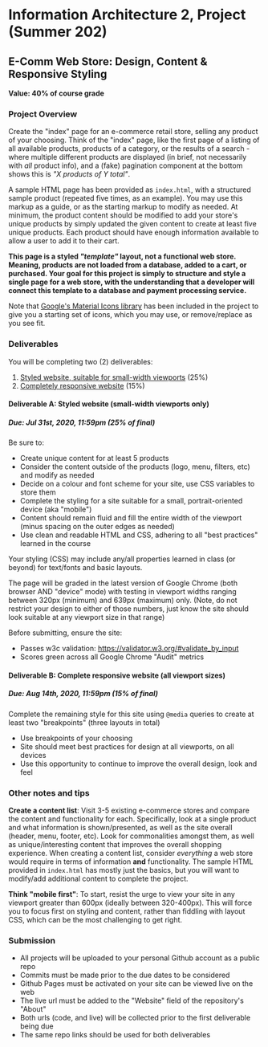 # Information Architecture 2, Project (Summer 202)
## E-Comm Web Store: Design, Content & Responsive Styling
**Value: 40% of course grade**

### Project Overview

Create the "index" page for an e-commerce retail store, selling any product of your choosing. Think of the "index" page, like the first page of a listing of all available products, products of a category, or the results of a search - where multiple different products are displayed (in brief, not necessarily with _all_ product info), and a (fake) pagination component at the bottom shows this is _"X products of Y total"_.

A sample HTML page has been provided as `index.html`, with a structured sample product (repeated five times, as an example). You may use this markup as a guide, or as the starting markup to modify as needed. At minimum, the product content should be modified to add your store's unique products by simply updated the given content to create at least five unique products. Each product should have enough information available to allow a user to add it to their cart.

**This page is a styled _"template"_ layout, not a functional web store. Meaning, products are not loaded from a database, added to a cart, or purchased. Your goal for this project is simply to structure and style a single page for a web store, with the understanding that a developer will connect this template to a database and payment processing service.**

Note that [Google's Material Icons library](https://material.io/resources/icons/) has been included in the project to give you a starting set of icons, which you may use, or remove/replace as you see fit.

### Deliverables

You will be completing two (2) deliverables:

1. [Styled website, suitable for small-width viewports](#deliverable-a-styled-website-small-width-viewports-only) (25%)
2. [Completely responsive website](#deliverable-b-complete-responsive-website-all-viewport-sizes) (15%)

#### Deliverable A: Styled website (small-width viewports only)
##### Due: Jul 31st, 2020, 11:59pm (25% of final)

Be sure to:
- Create unique content for at least 5 products
- Consider the content outside of the products (logo, menu, filters, etc) and modify as needed
- Decide on a colour and font scheme for your site, use CSS variables to store them
- Complete the styling for a site suitable for a small, portrait-oriented device (aka "mobile")
- Content should remain fluid and fill the entire width of the viewport (minus spacing on the outer edges as needed)
- Use clean and readable HTML and CSS, adhering to all "best practices" learned in the course

Your styling (CSS) may include any/all properties learned in class (or beyond) for text/fonts and basic layouts.

The page will be graded in the latest version of Google Chrome (both browser AND "device" mode) with testing in viewport widths ranging between 320px (minimum) and 639px (maximum) only. (Note, do not restrict your design to either of those numbers, just know the site should look suitable at any viewport size in that range)

Before submitting, ensure the site:
- Passes w3c validation: <https://validator.w3.org/#validate_by_input>
- Scores green across all Google Chrome "Audit" metrics

#### Deliverable B: Complete responsive website (all viewport sizes)
##### Due: Aug 14th, 2020, 11:59pm (15% of final)

Complete the remaining style for this site using `@media` queries to create at least two "breakpoints" (three layouts in total)

- Use breakpoints of your choosing
- Site should meet best practices for design at all viewports, on all devices
- Use this opportunity to continue to improve the overall design, look and feel

### Other notes and tips

**Create a content list**: Visit 3-5 existing e-commerce stores and compare the content and functionality for each. Specifically, look at a single product and what information is shown/presented, as well as the site overall (header, menu, footer, etc). Look for commonalities amongst them, as well as unique/interesting content that improves the overall shopping experience. When creating a content list, consider *everything* a web store would require in terms of information **and** functionality. The sample HTML provided in `index.html` has mostly just the basics, but you will want to modify/add additional content to complete the project.

**Think "mobile first"**: To start, resist the urge to view your site in any viewport greater than 600px (ideally between 320-400px). This will force you to focus first on styling and content, rather than fiddling with layout CSS, which can be the most challenging to get right.

### Submission

- All projects will be uploaded to your personal Github account as a public repo
- Commits must be made prior to the due dates to be considered
- Github Pages must be activated on your site can be viewed live on the web
- The live url must be added to the "Website" field of the repository's "About"
- Both urls (code, and live) will be collected prior to the first deliverable being due
- The same repo links should be used for both deliverables